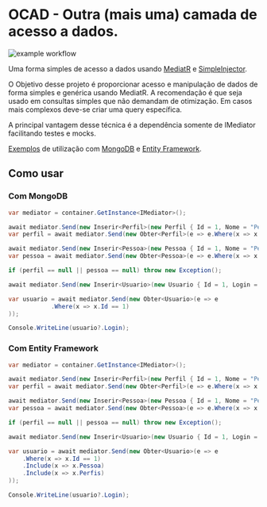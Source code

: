 # OCAD - Outra (mais uma) camada de acesso a dados.

![example workflow](https://github.com/cassianokuss/ocad/actions/workflows/build/badge.svg)

Uma forma simples de acesso a dados usando [MediatR](https://github.com/jbogard/MediatR) e [SimpleInjector](https://github.com/simpleinjector/SimpleInjector).

O Objetivo desse projeto é proporcionar acesso e manipulação de dados de forma simples e genérica usando MediatR. A recomendação é que seja usado em consultas simples que não demandam de otimização. Em casos mais complexos deve-se criar uma query específica.

A principal vantagem desse técnica é a dependência somente de IMediator facilitando testes e mocks.

[Exemplos](https://github.com/cassianokuss/ocad/tree/main/src/exemplos) de utilização com [MongoDB](https://www.mongodb.com) e [Entity Framework](https://github.com/dotnet/efcore).

## Como usar

### Com MongoDB

```csharp
var mediator = container.GetInstance<IMediator>();

await mediator.Send(new Inserir<Perfil>(new Perfil { Id = 1, Nome = "Perfil 1" }));
var perfil = await mediator.Send(new Obter<Perfil>(e => e.Where(x => x.Id == 1)));

await mediator.Send(new Inserir<Pessoa>(new Pessoa { Id = 1, Nome = "Pessoa 1", Cpf = "1", Telefone = "123" }));
var pessoa = await mediator.Send(new Obter<Pessoa>(e => e.Where(x => x.Id == 1)));

if (perfil == null || pessoa == null) throw new Exception();

await mediator.Send(new Inserir<Usuario>(new Usuario { Id = 1, Login = "12345", Pessoa = pessoa, Perfis = new List<Perfil> { perfil } }));

var usuario = await mediator.Send(new Obter<Usuario>(e => e
            .Where(x => x.Id == 1)
));

Console.WriteLine(usuario?.Login);
```

### Com Entity Framework

```csharp
var mediator = container.GetInstance<IMediator>();

await mediator.Send(new Inserir<Perfil>(new Perfil { Id = 1, Nome = "Perfil 1" }));
var perfil = await mediator.Send(new Obter<Perfil>(e => e.Where(x => x.Id == 1)));

await mediator.Send(new Inserir<Pessoa>(new Pessoa { Id = 1, Nome = "Pessoa 1", Cpf = "1", Telefone = "123" }));
var pessoa = await mediator.Send(new Obter<Pessoa>(e => e.Where(x => x.Id == 1)));

if (perfil == null || pessoa == null) throw new Exception();

await mediator.Send(new Inserir<Usuario>(new Usuario { Id = 1, Login = "12345", Pessoa = pessoa, Perfis = new List<Perfil> { perfil } }));

var usuario = await mediator.Send(new Obter<Usuario>(e => e
    .Where(x => x.Id == 1)
    .Include(x => x.Pessoa)
    .Include(x => x.Perfis)
));

Console.WriteLine(usuario?.Login);

```
